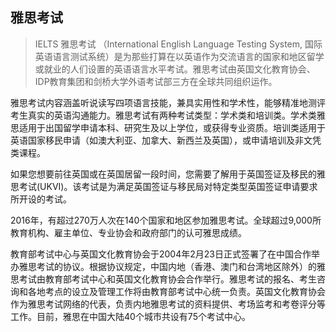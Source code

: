 ## 雅思考试

> IELTS 雅思考试 （International English Language Testing System, 国际英语语言测试系统）是为那些打算在以英语作为交流语言的国家和地区留学或就业的人们设置的英语语言水平考试。雅思考试由英国文化教育协会、IDP教育集团和剑桥大学外语考试部三方在全球共同组织运作。

雅思考试内容涵盖听说读写四项语言技能，兼具实用性和学术性，能够精准地测评考生真实的英语沟通能力。雅思考试有两种考试类型：学术类和培训类。学术类雅思适用于出国留学申请本科、研究生及以上学位，或获得专业资质。培训类适用于英语国家移民申请（如澳大利亚、加拿大、新西兰及英国），或申请培训及非文凭类课程。

如果您想要前往英国或在英国居留一段时间，您需要了解用于英国签证及移民的雅思考试(UKVI)。该考试是为满足英国签证与移民局对特定类型英国签证申请要求所开设的考试。

2016年，有超过270万人次在140个国家和地区参加雅思考试。全球超过9,000所教育机构、雇主单位、专业协会和政府部门的认可雅思成绩。

教育部考试中心与英国文化教育协会于2004年2月23日正式签署了在中国合作举办雅思考试的协议。根据协议规定，中国内地（香港、澳门和台湾地区除外）的雅思考试由教育部考试中心和英国文化教育协会合作举行。雅思考试的报名、考生咨询和各地考点的设立及管理工作将由教育部考试中心统一负责。英国文化教育协会作为雅思考试网络的代表，负责内地雅思考试的资料提供、考场监考和考卷评分等工作。目前，雅思在中国大陆40个城市共设有75个考试中心。

